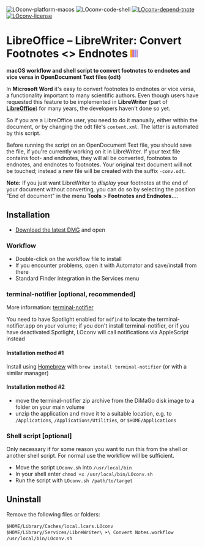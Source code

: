 ![LOconv-platform-macos](https://img.shields.io/badge/platform-macOS-lightgrey.svg)
![LOconv-code-shell](https://img.shields.io/badge/code-shell-yellow.svg)
[![LOconv-depend-tnote](https://img.shields.io/badge/dependency-terminal--notifier%201.7.1-green.svg)](https://github.com/alloy/terminal-notifier)
[![LOconv-license](http://img.shields.io/badge/license-MIT+-blue.svg)](https://github.com/JayBrown/LOconv/blob/master/license.md)

# LibreOffice – LibreWriter: Convert Footnotes <> Endnotes <img src="https://github.com/JayBrown/LOconv/blob/master/img/jb-img.png" height="20px"/>
**macOS workflow and shell script to convert footnotes to endnotes and vice versa in OpenDocument Text files (odt)**

In **Microsoft Word** it's easy to convert footnotes to endnotes or vice versa, a functionality important to many scientific authors. Even though users have requested this feature to be implemented in **LibreWriter** (part of [**LibreOffice**](http://www.libreoffice.org)) for many years, the developers haven't done so yet.

So if you are a LibreOffice user, you need to do it manually, either within the document, or by changing the odt file's `content.xml`. The latter is automated by this script.

Before running the script on an OpenDocument Text file, you should save the file, if you're currently working on it in LibreWriter. If your text file contains foot- and endnotes, they will all be converted, footnotes to endnotes, and endnotes to footnotes. Your original text document will not be touched; instead a new file will be created with the suffix `-conv.odt`.

**Note:** If you just want LibreWriter to *display* your footnotes at the end of your document without converting, you can do so by selecting the position "End of document" in the menu **Tools** > **Footnotes and Endnotes…**.

## Installation
* [Download the latest DMG](https://github.com/JayBrown/LOconv/releases) and open

### Workflow
* Double-click on the workflow file to install
* If you encounter problems, open it with Automator and save/install from there
* Standard Finder integration in the Services menu

### terminal-notifier [optional, recommended]
More information: [terminal-notifier](https://github.com/alloy/terminal-notifier)

You need to have Spotlight enabled for `mdfind` to locate the terminal-notifier.app on your volume; if you don't install terminal-notifier, or if you have deactivated Spotlight, LOconv will call notifications via AppleScript instead

#### Installation method #1
Install using [Homebrew](http://brew.sh) with `brew install terminal-notifier` (or with a similar manager)

#### Installation method #2
* move the terminal-notifier zip archive from the DiMaGo disk image to a folder on your main volume
* unzip the application and move it to a suitable location, e.g. to `/Applications`, `/Applications/Utilities`, or `$HOME/Applications`

### Shell script [optional]
Only necessary if for some reason you want to run this from the shell or another shell script. For normal use the workflow will be sufficient.

* Move the script `LOconv.sh` into `/usr/local/bin`
* In your shell enter `chmod +x /usr/local/bin/LOconv.sh`
* Run the script with `LOconv.sh /path/to/target`

## Uninstall
Remove the following files or folders:

```
$HOME/Library/Caches/local.lcars.LOconv
$HOME/Library/Services/LibreWriter\ ➤\ Convert Notes.workflow
/usr/local/bin/LOconv.sh
```
